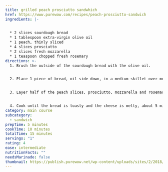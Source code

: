 ```yaml
---
title: grilled peach prosciutto sandwhich
href: https://www.purewow.com/recipes/peach-prosciutto-sandwich
ingredients: |-
  

  * 2 slices sourdough bread
  * 1 tablespoon extra-virgin olive oil
  * 1 peach, thinly sliced
  * 4 slices prosciutto
  * 2 slices fresh mozzarella
  * 1 teaspoon chopped fresh rosemary
directions: >-
  1. Brush the outside of the sourdough bread with the olive oil.


  2. Place 1 piece of bread, oil side down, in a medium skillet over medium-high heat.


  3. Layer half of the peach slices, prosciutto, mozzarella and rosemary onto the bread, then top with the second slice of bread (oil side up this time).


  4. Cook until the bread is toasty and the cheese is melty, about 5 minutes per side.
category: main course
subcategory:
  - sandwich
prepTime: 5 minutes
cookTime: 10 minutes
totalTime: 15 minutes
servings: "1"
rating: 4
ease: intermediate
nutritionFacts: ""
needsMarinade: false
thumbnail: https://publish.purewow.net/wp-content/uploads/sites/2/2018/05/peach-prosciutto-sandwich-recipe.jpg?resize=728%2C921
---
```

